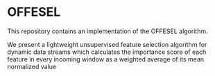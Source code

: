 # OFFESEL

This repository contains an implementation of the OFFESEL algorithm.

We present a lightweight unsupervised feature selection algorithm for dynamic data streams which calculates the importance score of each feature in every incoming window as a weighted average of its mean normalized value
